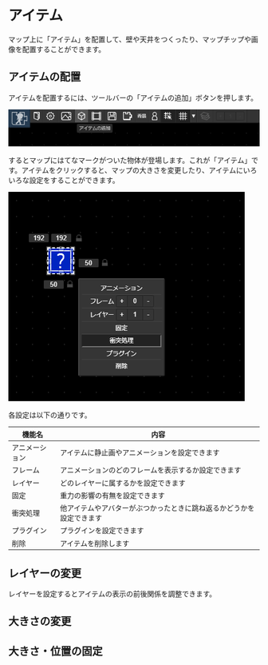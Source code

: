 # アイテム

マップ上に「アイテム」を配置して、壁や天井をつくったり、マップチップや画像を配置することができます。

## アイテムの配置
アイテムを配置するには、ツールバーの「アイテムの追加」ボタンを押します。

![アイテムの追加](./images/add-item-navbar.png)

するとマップにはてなマークがついた物体が登場します。これが「アイテム」です。アイテムをクリックすると、マップの大きさを変更したり、アイテムにいろいろな設定をすることができます。

![アイテムの選択](./images/item-selected.png)

各設定は以下の通りです。

|機能名|内容|
| --- | --- |
|アニメーション|アイテムに静止画やアニメーションを設定できます|
|フレーム|アニメーションのどのフレームを表示するか設定できます|
|レイヤー|どのレイヤーに属するかを設定できます|
|固定|重力の影響の有無を設定できます|
|衝突処理|他アイテムやアバターがぶつかったときに跳ね返るかどうかを設定できます|
|プラグイン|プラグインを設定できます|
|削除|アイテムを削除します|

## レイヤーの変更
レイヤーを設定するとアイテムの表示の前後関係を調整できます。

## 大きさの変更

## 大きさ・位置の固定
